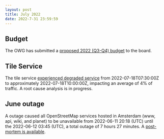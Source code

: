 ```yaml
---
layout: post
title: July 2022
date: 2022-7-31 23:59:59
---
```


## Budget

The OWG has submitted a [proposed 2022 (Q3-Q4) budget](/2022/07/07/plan.html) to the board.

## Tile Service

The tile service [experienced degraded service](https://github.com/openstreetmap/operations/issues/685) from 2022-07-18T07:30:00Z to approximately 2022-07-18T10:00:00Z, impacting an average of 4% of traffic. A root cause analysis is in progress.

## June outage
A outage caused all OpenStreetMap services hosted in Amsterdam (www, api, wiki, and planet) to be unavailable from 2022-06-11 20:18 (UTC) until the 2022-06-12 03:45 (UTC), a total outage of 7 hours 27 minutes. A [post-mortem is available](/2022/07/20/post-mortem.html).

